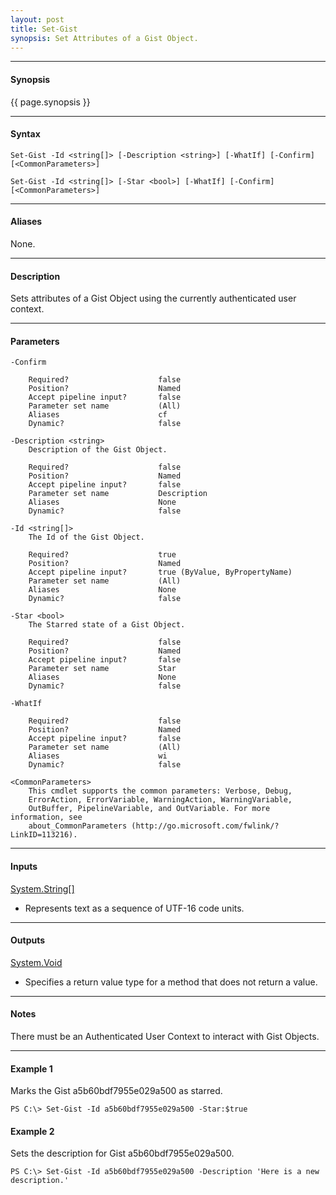 ```yaml
---
layout: post
title: Set-Gist
synopsis: Set Attributes of a Gist Object.
---
```


---

#### **Synopsis**

{{ page.synopsis }}

---

#### **Syntax**

```
Set-Gist -Id <string[]> [-Description <string>] [-WhatIf] [-Confirm]  [<CommonParameters>]

Set-Gist -Id <string[]> [-Star <bool>] [-WhatIf] [-Confirm]  [<CommonParameters>]
```

---

#### **Aliases**

None.

---

#### **Description**

Sets attributes of a Gist Object using the currently authenticated user context.

---

#### **Parameters**

```
-Confirm
    
    Required?                    false
    Position?                    Named
    Accept pipeline input?       false
    Parameter set name           (All)
    Aliases                      cf
    Dynamic?                     false
    
-Description <string>
    Description of the Gist Object.
    
    Required?                    false
    Position?                    Named
    Accept pipeline input?       false
    Parameter set name           Description
    Aliases                      None
    Dynamic?                     false
    
-Id <string[]>
    The Id of the Gist Object.
    
    Required?                    true
    Position?                    Named
    Accept pipeline input?       true (ByValue, ByPropertyName)
    Parameter set name           (All)
    Aliases                      None
    Dynamic?                     false
    
-Star <bool>
    The Starred state of a Gist Object.
    
    Required?                    false
    Position?                    Named
    Accept pipeline input?       false
    Parameter set name           Star
    Aliases                      None
    Dynamic?                     false
    
-WhatIf
    
    Required?                    false
    Position?                    Named
    Accept pipeline input?       false
    Parameter set name           (All)
    Aliases                      wi
    Dynamic?                     false
    
<CommonParameters>
    This cmdlet supports the common parameters: Verbose, Debug,
    ErrorAction, ErrorVariable, WarningAction, WarningVariable,
    OutBuffer, PipelineVariable, and OutVariable. For more information, see 
    about_CommonParameters (http://go.microsoft.com/fwlink/?LinkID=113216). 
```

---

#### **Inputs**

[System.String\[\]](https://msdn.microsoft.com/en-us/library/system.string%28v=vs.110%29.aspx)

* Represents text as a sequence of UTF-16 code units.

---

#### **Outputs**

[System.Void](https://msdn.microsoft.com/en-us/library/system.void%28v=vs.110%29.aspx)

* Specifies a return value type for a method that does not return a value.

---

#### **Notes**

There must be an Authenticated User Context to interact with Gist Objects.

---

#### **Example 1**

Marks the Gist a5b60bdf7955e029a500 as starred.

```
PS C:\> Set-Gist -Id a5b60bdf7955e029a500 -Star:$true
```

#### **Example 2**

Sets the description for Gist a5b60bdf7955e029a500.

```
PS C:\> Set-Gist -Id a5b60bdf7955e029a500 -Description 'Here is a new description.'
```
